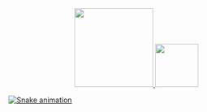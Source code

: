 <div align="center">
  <a href="https://github.com/mariana-damasceno-barbosa">
  <img height="155em" src="https://github-readme-stats.vercel.app/api?username=mariana-damasceno-barbosa&show_icons=true&theme=onedark&include_all_commits=true&count_private=true"/>
  <img height="85em" src="https://github-readme-stats.vercel.app/api/top-langs/?username=mariana-damasceno-barbosa&layout=compact&langs_count=7&theme=onedark"/>
</div>

  ![Snake animation](https://github.com/mariana-damasceno-barbosa/mariana-damasceno-barbosa/blob/output/github-contribution-grid-snake.svg)
